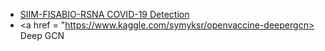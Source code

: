 * <a href = "https://github.com/Pseudo-Lab/21_covid-19"> SIIM-FISABIO-RSNA COVID-19 Detection </a>
* <a href = "https://www.kaggle.com/symyksr/openvaccine-deepergcn> Deep GCN </a>
 
